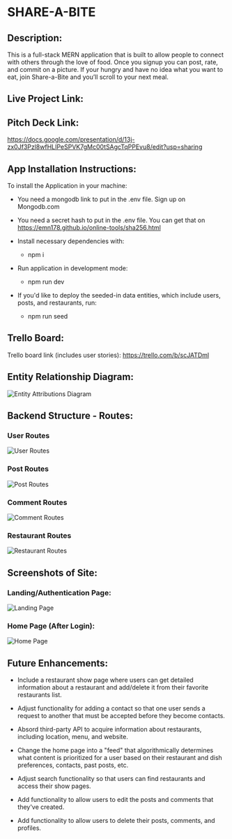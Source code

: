 # SHARE-A-BITE

## Description:

This is a full-stack MERN application that is built to allow people to connect with others through the love of food.
 Once you signup you can post, rate, and commit on a picture. If your hungry and have no idea what you want to eat, join Share-a-Bite and you’ll scroll to your next meal.

## Live Project Link:

## Pitch Deck Link:

https://docs.google.com/presentation/d/13j-zx0Jf3Pzl8wfHLIPeSPVK7gMc00tSAgcTqPPEvu8/edit?usp=sharing

## App Installation Instructions:

To install the Application in your machine:

- You need a mongodb link to put in the .env file. Sign up on Mongodb.com

- You need a secret hash to put in the .env file. You can get that on https://emn178.github.io/online-tools/sha256.html 

- Install necessary dependencies with:
	+ npm i

- Run application in development mode:
	+ npm run dev
	
- If you'd like to deploy the seeded-in data entities, which include users, posts, and restaurants, run:
	+ npm run seed

## Trello Board:

Trello board link (includes user stories):
https://trello.com/b/scJATDml 

## Entity Relationship Diagram:

![Entity Attributions Diagram](https://i.imgur.com/zTSYJeE.png)

## Backend Structure - Routes:

### User Routes

![User Routes](https://i.imgur.com/ezGh8uO.png)

### Post Routes

![Post Routes](https://i.imgur.com/h6yeqRb.png)

### Comment Routes

![Comment Routes](https://i.imgur.com/Mu6MCvs.png)

### Restaurant Routes

![Restaurant Routes](https://i.imgur.com/6W0qdze.png)

## Screenshots of Site:

### Landing/Authentication Page:

![Landing Page](https://i.imgur.com/loYVmK1.png)

### Home Page (After Login):

![Home Page](https://i.imgur.com/iD3QkEf.png)

## Future Enhancements:

+ Include a restaurant show page where users can get detailed information about a restaurant and add/delete it from their favorite restaurants list.

+ Adjust functionality for adding a contact so that one user sends a request to another that must be accepted before they become contacts.

+ Absord third-party API to acquire information about restaurants, including location, menu, and website.

+ Change the home page into a "feed" that algorithmically determines what content is prioritized for a user based on their restaurant and dish preferences, contacts, past posts, etc.

+ Adjust search functionality so that users can find restaurants and access their show pages.

+ Add functionality to allow users to edit the posts and comments that they've created.

+ Add functionality to allow users to delete their posts, comments, and profiles.